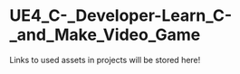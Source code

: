 # UE4_C-_Developer-Learn_C-_and_Make_Video_Game

Links to used assets in projects will be stored here!

